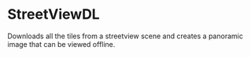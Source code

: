 # StreetViewDL
Downloads all the tiles from a streetview scene and creates a panoramic image that can be viewed offline.
